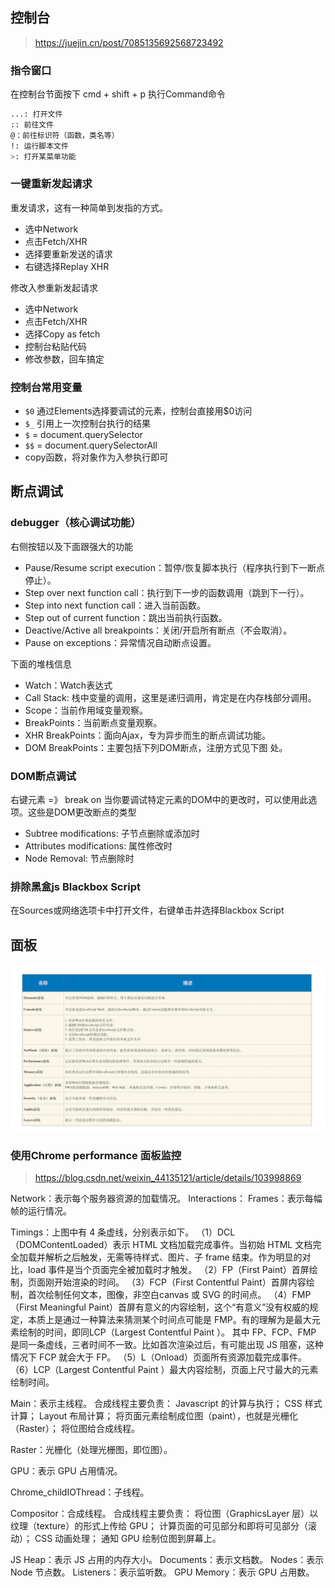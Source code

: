 ## 控制台
> https://juejin.cn/post/7085135692568723492

### 指令窗口

在控制台节面按下
cmd + shift + p 执行Command命令
```bash
...: 打开文件
:: 前往文件
@：前往标识符（函数，类名等）
!: 运行脚本文件
>: 打开某菜单功能
```

### 一键重新发起请求

重发请求，这有一种简单到发指的方式。

- 选中Network
- 点击Fetch/XHR
- 选择要重新发送的请求
- 右键选择Replay XHR

修改入参重新发起请求
- 选中Network
- 点击Fetch/XHR
- 选择Copy as fetch
- 控制台粘贴代码
- 修改参数，回车搞定

### 控制台常用变量

- `$0` 通过Elements选择要调试的元素，控制台直接用$0访问
- `$_` 引用上一次控制台执行的结果
- `$`  = document.querySelector
- `$$` = document.querySelectorAll
- copy函数，将对象作为入参执行即可

## 断点调试

### debugger（核心调试功能）


右侧按钮以及下面跟强大的功能
- Pause/Resume script execution：暂停/恢复脚本执行（程序执行到下一断点停止）。
- Step over next function call：执行到下一步的函数调用（跳到下一行）。
- Step into next function call：进入当前函数。
- Step out of current function：跳出当前执行函数。
- Deactive/Active all breakpoints：关闭/开启所有断点（不会取消）。
- Pause on exceptions：异常情况自动断点设置。

下面的堆栈信息
- Watch：Watch表达式
- Call Stack: 栈中变量的调用，这里是递归调用，肯定是在内存栈部分调用。
- Scope：当前作用域变量观察。
- BreakPoints：当前断点变量观察。
- XHR BreakPoints：面向Ajax，专为异步而生的断点调试功能。
- DOM BreakPoints：主要包括下列DOM断点，注册方式见下图
处。


### DOM断点调试

右键元素 =》 break on
当你要调试特定元素的DOM中的更改时，可以使用此选项。这些是DOM更改断点的类型

- Subtree modifications: 子节点删除或添加时
- Attributes modifications: 属性修改时
- Node Removal: 节点删除时
### 排除黑盒js Blackbox Script

在Sources或网络选项卡中打开文件，右键单击并选择Blackbox Script

## 面板

<img src="./img/chrome面板.png" />

### 使用Chrome performance 面板监控
>https://blog.csdn.net/weixin_44135121/article/details/103998869

Network：表示每个服务器资源的加载情况。
Interactions：
Frames：表示每幅帧的运行情况。

Timings：上图中有 4 条虚线，分别表示如下。
（1）DCL（DOMContentLoaded）表示 HTML 文档加载完成事件。当初始 HTML 文档完全加载并解析之后触发，无需等待样式、图片、子 frame 结束。作为明显的对比，load 事件是当个页面完全被加载时才触发。
（2）FP（First Paint）首屏绘制，页面刚开始渲染的时间。
（3）FCP（First Contentful Paint）首屏内容绘制，首次绘制任何文本，图像，非空白canvas 或 SVG 的时间点。
（4）FMP（First Meaningful Paint）首屏有意义的内容绘制，这个“有意义”没有权威的规定，本质上是通过一种算法来猜测某个时间点可能是 FMP。有的理解为是最大元素绘制的时间，即同LCP（Largest Contentful Paint ）。
其中 FP、FCP、FMP 是同一条虚线，三者时间不一致。比如首次渲染过后，有可能出现 JS 阻塞，这种情况下 FCP 就会大于 FP。
（5）L（Onload）页面所有资源加载完成事件。
（6）LCP（Largest Contentful Paint ）最大内容绘制，页面上尺寸最大的元素绘制时间。

Main：表示主线程。
合成线程主要负责：
Javascript 的计算与执行；
CSS 样式计算；
Layout 布局计算；
将页面元素绘制成位图（paint），也就是光栅化（Raster）；
将位图给合成线程。

Raster：光栅化（处理光栅图，即位图）。

GPU：表示 GPU 占用情况。

Chrome_childIOThread：子线程。

Compositor：合成线程。
合成线程主要负责：
将位图（GraphicsLayer 层）以纹理（texture）的形式上传给 GPU；
计算页面的可见部分和即将可见部分（滚动）；
CSS 动画处理；
通知 GPU 绘制位图到屏幕上。

JS Heap：表示 JS 占用的内存大小。
Documents：表示文档数。
Nodes：表示 Node 节点数。
Listeners：表示监听数。
GPU Memory：表示 GPU 占用数。
